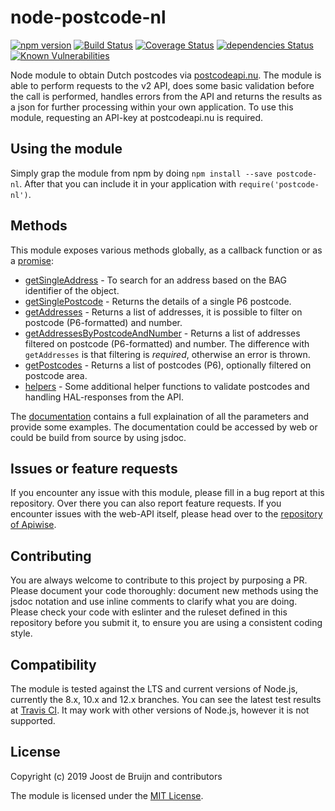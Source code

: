 # node-postcode-nl

[![npm version](https://badge.fury.io/js/postcode-nl.svg)](https://badge.fury.io/js/postcode-nl) [![Build Status](https://travis-ci.org/joostdebruijn/node-postcode-nl.svg?branch=master)](https://travis-ci.org/joostdebruijn/node-postcode-nl) [![Coverage Status](https://coveralls.io/repos/github/joostdebruijn/node-postcode-nl/badge.svg?branch=master)](https://coveralls.io/github/joostdebruijn/node-postcode-nl?branch=master) [![dependencies Status](https://david-dm.org/joostdebruijn/node-postcode-nl/status.svg)](https://david-dm.org/joostdebruijn/node-postcode-nl) [![Known Vulnerabilities](https://snyk.io/test/github/joostdebruijn/node-postcode-nl/badge.svg)](https://snyk.io/test/github/joostdebruijn/node-postcode-nl)

Node module to obtain Dutch postcodes via [postcodeapi.nu](https://www.postcodeapi.nu). The module is able to perform requests to the v2 API, does some basic validation before the call is performed, handles errors from the API and returns the results as a json for further processing within your own application. To use this module, requesting an API-key at postcodeapi.nu is required.

## Using the module
Simply grap the module from npm by doing `npm install --save postcode-nl`. After that you can include it in your application with `require('postcode-nl')`.

## Methods
This module exposes various methods globally, as a callback function or as a [promise](https://joostdebruijn.github.io/node-postcode-nl/docs/module-promises.html):

- [getSingleAddress](https://joostdebruijn.github.io/node-postcode-nl/docs/global.html#getSingleAddress) - To search for an address based on the BAG identifier of the object.
- [getSinglePostcode](https://joostdebruijn.github.io/node-postcode-nl/docs/global.html#getSinglePostcode) - Returns the details of a single P6 postcode.
- [getAddresses](https://joostdebruijn.github.io/node-postcode-nl/docs/global.html#getAddresses) - Returns a list of addresses, it is possible to filter on postcode (P6-formatted) and number.
- [getAddressesByPostcodeAndNumber](https://joostdebruijn.github.io/node-postcode-nl/docs/global.html#getAddressesByPostcodeAndNumber) - Returns a list of addresses filtered on postcode (P6-formatted) and number. The difference with `getAddresses` is that filtering is *required*, otherwise an error is thrown.
- [getPostcodes](https://joostdebruijn.github.io/node-postcode-nl/docs/global.html#getPostcodes) - Returns a list of postcodes (P6), optionally filtered on postcode area.
- [helpers](https://joostdebruijn.github.io/node-postcode-nl/docs/module-helpers.html) - Some additional helper functions to validate postcodes and handling HAL-responses from the API.

The [documentation](https://joostdebruijn.github.io/node-postcode-nl) contains a full explaination of all the parameters and provide some examples. The documentation could be accessed by web or could be build from source by using jsdoc.

## Issues or feature requests
If you encounter any issue with this module, please fill in a bug report at this repository. Over there you can also report feature requests. If you encounter issues with the web-API itself, please head over to the [repository of Apiwise](https://github.com/apiwise/postcodeapi).

## Contributing
You are always welcome to contribute to this project by purposing a PR. Please document your code thoroughly: document new methods using the jsdoc notation and use inline comments to clarify what you are doing. Please check your code with eslinter and the ruleset defined in this repository before you submit it, to ensure you are using a consistent coding style.

## Compatibility
The module is tested against the LTS and current versions of Node.js, currently the 8.x, 10.x and 12.x branches. You can see the latest test results at [Travis CI](https://travis-ci.org/joostdebruijn/node-postcode-nl). It may work with other versions of Node.js, however it is not supported.

## License
Copyright (c) 2019 Joost de Bruijn and contributors

The module is licensed under the [MIT License](https://spdx.org/licenses/MIT).
